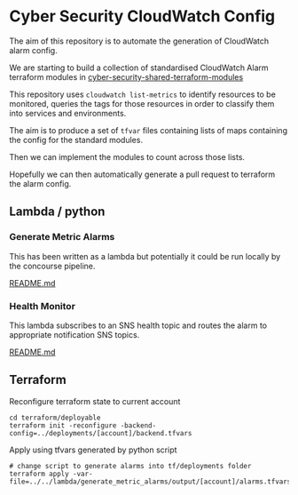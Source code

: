 # Cyber Security CloudWatch Config

The aim of this repository is to automate the generation of CloudWatch
alarm config.

We are starting to build a collection of standardised CloudWatch Alarm
terraform modules in
[cyber-security-shared-terraform-modules](https://github.com/alphagov/cyber-security-shared-terraform-modules)

This repository uses `cloudwatch list-metrics` to identify resources to be
monitored, queries the tags for those resources in order to classify them
into services and environments.

The aim is to produce a set of `tfvar` files containing lists of maps
containing the config for the standard modules.

Then we can implement the modules to count across those lists.

Hopefully we can then automatically generate a pull request to terraform
the alarm config.

## Lambda / python

### Generate Metric Alarms
This has been written as a lambda but potentially it could be run locally
by the concourse pipeline.

[README.md](lambda/health_package/README.md)

### Health Monitor
This lambda subscribes to an SNS health topic and routes the alarm to
appropriate notification SNS topics.

[README.md](lambda/health_package/README.md)

## Terraform

Reconfigure terraform state to current account
```
cd terraform/deployable
terraform init -reconfigure -backend-config=../deployments/[account]/backend.tfvars
```

Apply using tfvars generated by python script
```
# change script to generate alarms into tf/deployments folder
terraform apply -var-file=../../lambda/generate_metric_alarms/output/[account]/alarms.tfvars
```
